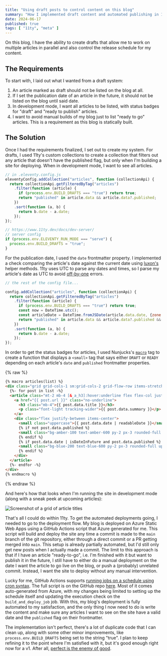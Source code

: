 ```yaml
---
title: "Using draft posts to control content on this blog"
summary: "How I implemented draft content and automated publishing in 11ty."
date: 2024-06-17
published: true
tags: [ "11ty", "meta" ]
---
```


On this blog, I have the ability to create drafts that allow me to work on multiple articles in parallel and also
control the release schedule for my content.

## The Requirements

To start with, I laid out what I wanted from a draft system:

1. An article marked as draft should not be listed on the blog at all.
2. If I set the publication date of an article in the future, it should not be listed on the blog until said date.
3. In development mode, I want all articles to be listed, with status badges for "draft" and "ready to publish"
   articles.
4. I want to avoid manual builds of my blog just to list "ready to go" articles. This is a requirement as this blog
   is statically built.

## The Solution

Once I had the requirements finalized, I set out to create my system. For drafts, I used 11ty's custom collections
to create a collection that filters out any article that doesn't have the published flag, but only when I'm
building a site for deploying. When in development mode, I want to see all articles.

```js
// in .eleventy.config.js
eleventyConfig.addCollection("articles", function (collectionApi) {
  return collectionApi.getFilteredByTag("articles")
    .filter(function (article) {
      if (process.env.BUILD_DRAFTS === "true") return true;
      return "published" in article.data && article.data?.published;
    })
    .sort(function (a, b) {
      return b.date - a.date;
    });
});

// https://www.11ty.dev/docs/dev-server/
// server config
if (process.env.ELEVENTY_RUN_MODE === "serve") {
  process.env.BUILD_DRAFTS = "true";
}
```

For the publication date, I used the `date` frontmatter property. I implemented a check comparing the article's
date against the current date using [luxon's](https://moment.github.io/luxon/#/) helper methods. 11ty uses UTC to parse
any dates and times, so I
parse my article's date as UTC to avoid [off-by-one](https://www.11ty.dev/docs/dates/#dates-off-by-one-day) errors.

```js
// the rest of the config file...

config.addCollection("articles", function (collectionApi) {
  return collectionApi.getFilteredByTag("articles")
    .filter(function (article) {
      if (process.env.BUILD_DRAFTS === "true") return true;
      const now = DateTime.utc();
      const articleDate = DateTime.fromJSDate(article.data.date, {zone: "UTC"});
      return "published" in article.data && article.data?.published && now >= articleDate;
    })
    .sort(function (a, b) {
      return b.date - a.date;
    });
});
```

In order to get the status badges for articles, I used
Nunjucks's [`macro`](https://mozilla.github.io/nunjucks/templating.html#macro)
tag to create a function that displays a `<small>` tag that says either `DRAFT`
or `READY` depending on each article's `date` and `published` frontmatter properties.

{% raw %}

```html
{% macro articles(list) %}
<div class="grid grid-cols-1 sm:grid-cols-2 grid-flow-row items-stretch gap-4">
  {%- for post in list -%}
  <article class="mt-2 mb-4 [&_a_h3]:hover:underline flex flex-col justify-between gap-4">
    <a href="{{ post.url }}" class="no-underline">
      <h3 class="mb-4">{{ post.data.title }}</h3>
      <p class="font-light tracking-wider">{{ post.data.summary }}</p>
    </a>
    <div class="flex justify-between items-center">
      <small class="uppercase">{{ post.data.date | readableDate }}</small>
      {% if not post.data.published %}
      <small class="bg-amber-100 text-amber-600 py-2 px-3 rounded-full uppercase">&#9888; draft</small>
      {% endif %}
      {% if post.data.date | isDateInFuture and post.data.published %}
      <small class="bg-blue-200 text-blue-600 py-2 px-3 rounded-full uppercase">&#x2714; ready</small>
      {% endif %}
    </div>
  </article>
  {%- endfor -%}
</div>
{% endmacro %}
```

{% endraw %}

And here's how that looks when I'm running the site in development mode (along with a sneak peek at upcoming
articles):

![Screenshot of a grid of article titles](/assets/11ty-draft-badge.png)

That's all I could do within 11ty. To get the automated deployments going, I needed to go to the deployment flow. My
blog is deployed on Azure Static Web Apps using a GitHub Actions script that Azure generated for me. This script
will build and deploy the site any time a commit is made to the `main` branch of the git repository, either through
a direct commit or a PR getting merged into `main`. This setup is already partially automated, but I'd still only
get new posts when I actually made a commit. The limit to this approach is that if I have an article "ready-to-go",
i.e. I'm finished with it but want to publish it in the future, I still have to either do a manual deployment on
the date I want the article to go live on the blog, or push a (probably) unrelated commit. Instead, I want the site
to deploy without any manual intervention.

Lucky for me, GitHub Actions supports
[running jobs on a schedule using cron syntax](https://docs.github.com/en/actions/using-workflows/events-that-trigger-workflows#schedule).
The full script is on the GitHub
repo [here](https://github.com/argenthand/thesilverhand.blog/blob/main/.github/workflows/azure-static-web-apps-yellow-bay-0dc02de1e.yml).
Most of it comes auto-generated from Azure, with my changes being limited to setting up the schedule itself
and updating the execution check on the `build_and_deploy_job` job. With this, my blog's deployment is fully
automated to my satisfaction, and the only thing I now need to do is write the content and make sure any articles I
want to see on the site have a valid date and the `published` flag on their frontmatter.

The implementation isn't perfect, there's a lot of duplicate code that I can clean up, along with some other minor
improvements, like `process.env.BUILD_DRAFTS` being set to the string "true". I plan to keep refining it to the
point where I'm satisfied with it, but it's good enough right now for a v1. After all, [perfect is the enemy of
good](https://en.wikipedia.org/wiki/Perfect_is_the_enemy_of_good).
